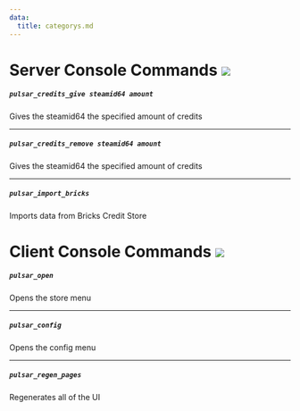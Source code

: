 ```yaml
---
data:
  title: categorys.md
---
```


# Server Console Commands ![](http://localhost:3000/server.png)

##### `pulsar_credits_give steamid64 amount`
  Gives the steamid64 the specified amount of credits

---
##### `pulsar_credits_remove steamid64 amount`
  Gives the steamid64 the specified amount of credits

---
##### `pulsar_import_bricks`
  Imports data from Bricks Credit Store

# Client Console Commands ![](http://localhost:3000/client.png)

##### `pulsar_open`
  Opens the store menu

---
##### `pulsar_config`
  Opens the config menu

---
##### `pulsar_regen_pages`
  Regenerates all of the UI



